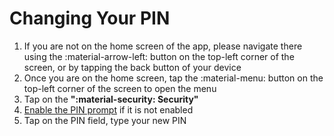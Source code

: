# Changing Your PIN

1. If you are not on the home screen of the app, please navigate there using the :material-arrow-left: button on the top-left corner of the screen, or by tapping the back button of your device
2. Once you are on the home screen, tap the :material-menu: button on the top-left corner of the screen to open the menu
3. Tap on the **":material-security: Security"**
4. [Enable the PIN prompt](../Getting_Started/LORICE.en.md#enabling-pin-prompt) if it is not enabled
5. Tap on the PIN field, type your new PIN
